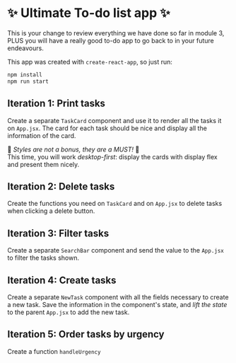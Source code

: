 # ✨ Ultimate To-do list app ✨

This is your change to review everything we have done so far in module 3, PLUS you will have a really good to-do app to go back to in your future endeavours. 

This app was created with <code>create-react-app</code>, so just run:

```bash
npm install
npm run start
```

## Iteration 1: Print tasks

Create a separate <code>TaskCard</code> component and use it to render all the tasks it on <code>App.jsx</code>. The card for each task should be nice and display all the information of the card.

🚧 *Styles are not a bonus, they are a MUST!* 🚧  
This time, you will work *desktop-first*: display the cards with display flex and present them nicely.

## Iteration 2: Delete tasks

Create the functions you need on <code>TaskCard</code> and on <code>App.jsx</code> to delete tasks when clicking a delete button.

## Iteration 3: Filter tasks

Create a separate <code>SearchBar</code> component and send the value to the <code>App.jsx</code> to filter the tasks shown.

## Iteration 4: Create tasks

Create a separate <code>NewTask</code> component with all the fields necessary to create a new task. Save the information in the component's state, and *lift the state* to the parent <code>App.jsx</code> to add the new task.

## Iteration 5: Order tasks by urgency

Create a function <code>handleUrgency</code>